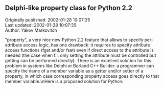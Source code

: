 ## Delphi-like property class for Python 2.2  
Originally published: 2002-01-28 10:07:35  
Last updated: 2002-01-28 10:07:35  
Author: Yakov Markovitch  
  
"property", a very nice new Python 2.2 feature that allows to specify per-attribute access logic, has one drawback: it requires to specify attribute access functions (fget and/or fset) even if direct access to the attribute is needed (the case when f.i. only setting the attribute must be controlled but getting can be performed directly). There is an excellent solution for this problem in systems like Delphi or Borland C++ Builder: a programmer can specify the name of a member variable as a getter and/or setter of a property, in which case corresponding property access goes directly to that member variable.\nHere is a proposed solution for Python: